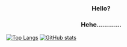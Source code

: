 <h3 align="center">Hello?</h3>
<h3 align="center">Hehe............</h3>

[![Top Langs](https://github-readme-stats.vercel.app/api/top-langs/?username=xensidenbts&show_icons=true&theme=dracula&border_radius=10&hide_border=true&hide_title=true&langs_count=3&layout=compact)](https://github.com/XenSideNBTS)
[![GitHub stats](https://github-readme-stats.vercel.app/api?username=xensidenbts&count_private=true&show_icons=true&theme=dracula&border_radius=10&hide_border=true&hide_title=true)](https://github.com/XenSideNBTS)
